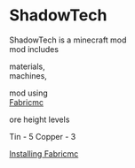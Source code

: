 # ShadowTech

ShadowTech is a minecraft mod
<br>
mod includes
<p>
materials,
<br>
machines,
</p>

mod using
<br>
<a href="https://fabricmc.net/">Fabricmc<a>

ore height levels
<p>
Tin - 5
Copper - 3
</p>

<a href="https://fabricmc.net/wiki/install">Installing Fabricmc</a>
